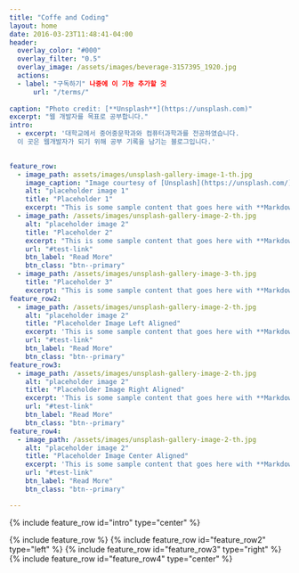 ```yaml
---
title: "Coffe and Coding"
layout: home
date: 2016-03-23T11:48:41-04:00
header:
  overlay_color: "#000"
  overlay_filter: "0.5"
  overlay_image: /assets/images/beverage-3157395_1920.jpg
  actions:
  - label: "구독하기" 나중에 이 기능 추가할 것
      url: "/terms/"
      
caption: "Photo credit: [**Unsplash**](https://unsplash.com)" 
excerpt: "웹 개발자를 목표로 공부합니다."
intro: 
  - excerpt: '대학교에서 중어중문학과와 컴퓨터과학과를 전공하였습니다. 
  이 곳은 웹개발자가 되기 위해 공부 기록을 남기는 블로그입니다.'
 

feature_row:
  - image_path: assets/images/unsplash-gallery-image-1-th.jpg
    image_caption: "Image courtesy of [Unsplash](https://unsplash.com/)"
    alt: "placeholder image 1"
    title: "Placeholder 1"
    excerpt: "This is some sample content that goes here with **Markdown** formatting."
  - image_path: /assets/images/unsplash-gallery-image-2-th.jpg
    alt: "placeholder image 2"
    title: "Placeholder 2"
    excerpt: "This is some sample content that goes here with **Markdown** formatting."
    url: "#test-link"
    btn_label: "Read More"
    btn_class: "btn--primary"
  - image_path: /assets/images/unsplash-gallery-image-3-th.jpg
    title: "Placeholder 3"
    excerpt: "This is some sample content that goes here with **Markdown** formatting."
feature_row2:
  - image_path: /assets/images/unsplash-gallery-image-2-th.jpg
    alt: "placeholder image 2"
    title: "Placeholder Image Left Aligned"
    excerpt: 'This is some sample content that goes here with **Markdown** formatting. Left aligned with `type="left"`'
    url: "#test-link"
    btn_label: "Read More"
    btn_class: "btn--primary"
feature_row3:
  - image_path: /assets/images/unsplash-gallery-image-2-th.jpg
    alt: "placeholder image 2"
    title: "Placeholder Image Right Aligned"
    excerpt: 'This is some sample content that goes here with **Markdown** formatting. Right aligned with `type="right"`'
    url: "#test-link"
    btn_label: "Read More"
    btn_class: "btn--primary"
feature_row4:
  - image_path: /assets/images/unsplash-gallery-image-2-th.jpg
    alt: "placeholder image 2"
    title: "Placeholder Image Center Aligned"
    excerpt: 'This is some sample content that goes here with **Markdown** formatting. Centered with `type="center"`'
    url: "#test-link"
    btn_label: "Read More"
    btn_class: "btn--primary"

---
```


{% include feature_row id="intro" type="center" %}


{% include feature_row %}
{% include feature_row id="feature_row2" type="left" %}
{% include feature_row id="feature_row3" type="right" %}
{% include feature_row id="feature_row4" type="center" %}


